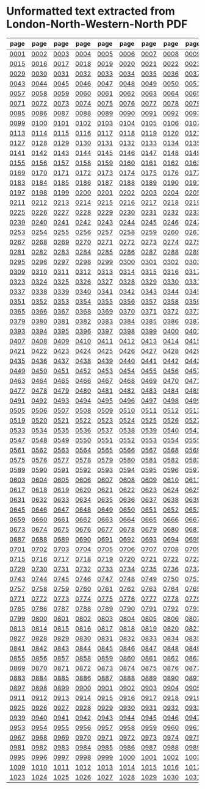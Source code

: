 # Unformatted text extracted from London-North-Western-North PDF

|page|page|page|page|page|page|page|page|page|page|page|page|page|page|
|----|----|----|----|----|----|----|----|----|----|----|----|----|----|
|[0001](txt/pg_0001.txt)|[0002](txt/pg_0002.txt)|[0003](txt/pg_0003.txt)|[0004](txt/pg_0004.txt)|[0005](txt/pg_0005.txt)|[0006](txt/pg_0006.txt)|[0007](txt/pg_0007.txt)|[0008](txt/pg_0008.txt)|[0009](txt/pg_0009.txt)|[0010](txt/pg_0010.txt)|[0011](txt/pg_0011.txt)|[0012](txt/pg_0012.txt)|[0013](txt/pg_0013.txt)|[0014](txt/pg_0014.txt)|
|[0015](txt/pg_0015.txt)|[0016](txt/pg_0016.txt)|[0017](txt/pg_0017.txt)|[0018](txt/pg_0018.txt)|[0019](txt/pg_0019.txt)|[0020](txt/pg_0020.txt)|[0021](txt/pg_0021.txt)|[0022](txt/pg_0022.txt)|[0023](txt/pg_0023.txt)|[0024](txt/pg_0024.txt)|[0025](txt/pg_0025.txt)|[0026](txt/pg_0026.txt)|[0027](txt/pg_0027.txt)|[0028](txt/pg_0028.txt)|
|[0029](txt/pg_0029.txt)|[0030](txt/pg_0030.txt)|[0031](txt/pg_0031.txt)|[0032](txt/pg_0032.txt)|[0033](txt/pg_0033.txt)|[0034](txt/pg_0034.txt)|[0035](txt/pg_0035.txt)|[0036](txt/pg_0036.txt)|[0037](txt/pg_0037.txt)|[0038](txt/pg_0038.txt)|[0039](txt/pg_0039.txt)|[0040](txt/pg_0040.txt)|[0041](txt/pg_0041.txt)|[0042](txt/pg_0042.txt)|
|[0043](txt/pg_0043.txt)|[0044](txt/pg_0044.txt)|[0045](txt/pg_0045.txt)|[0046](txt/pg_0046.txt)|[0047](txt/pg_0047.txt)|[0048](txt/pg_0048.txt)|[0049](txt/pg_0049.txt)|[0050](txt/pg_0050.txt)|[0051](txt/pg_0051.txt)|[0052](txt/pg_0052.txt)|[0053](txt/pg_0053.txt)|[0054](txt/pg_0054.txt)|[0055](txt/pg_0055.txt)|[0056](txt/pg_0056.txt)|
|[0057](txt/pg_0057.txt)|[0058](txt/pg_0058.txt)|[0059](txt/pg_0059.txt)|[0060](txt/pg_0060.txt)|[0061](txt/pg_0061.txt)|[0062](txt/pg_0062.txt)|[0063](txt/pg_0063.txt)|[0064](txt/pg_0064.txt)|[0065](txt/pg_0065.txt)|[0066](txt/pg_0066.txt)|[0067](txt/pg_0067.txt)|[0068](txt/pg_0068.txt)|[0069](txt/pg_0069.txt)|[0070](txt/pg_0070.txt)|
|[0071](txt/pg_0071.txt)|[0072](txt/pg_0072.txt)|[0073](txt/pg_0073.txt)|[0074](txt/pg_0074.txt)|[0075](txt/pg_0075.txt)|[0076](txt/pg_0076.txt)|[0077](txt/pg_0077.txt)|[0078](txt/pg_0078.txt)|[0079](txt/pg_0079.txt)|[0080](txt/pg_0080.txt)|[0081](txt/pg_0081.txt)|[0082](txt/pg_0082.txt)|[0083](txt/pg_0083.txt)|[0084](txt/pg_0084.txt)|
|[0085](txt/pg_0085.txt)|[0086](txt/pg_0086.txt)|[0087](txt/pg_0087.txt)|[0088](txt/pg_0088.txt)|[0089](txt/pg_0089.txt)|[0090](txt/pg_0090.txt)|[0091](txt/pg_0091.txt)|[0092](txt/pg_0092.txt)|[0093](txt/pg_0093.txt)|[0094](txt/pg_0094.txt)|[0095](txt/pg_0095.txt)|[0096](txt/pg_0096.txt)|[0097](txt/pg_0097.txt)|[0098](txt/pg_0098.txt)|
|[0099](txt/pg_0099.txt)|[0100](txt/pg_0100.txt)|[0101](txt/pg_0101.txt)|[0102](txt/pg_0102.txt)|[0103](txt/pg_0103.txt)|[0104](txt/pg_0104.txt)|[0105](txt/pg_0105.txt)|[0106](txt/pg_0106.txt)|[0107](txt/pg_0107.txt)|[0108](txt/pg_0108.txt)|[0109](txt/pg_0109.txt)|[0110](txt/pg_0110.txt)|[0111](txt/pg_0111.txt)|[0112](txt/pg_0112.txt)|
|[0113](txt/pg_0113.txt)|[0114](txt/pg_0114.txt)|[0115](txt/pg_0115.txt)|[0116](txt/pg_0116.txt)|[0117](txt/pg_0117.txt)|[0118](txt/pg_0118.txt)|[0119](txt/pg_0119.txt)|[0120](txt/pg_0120.txt)|[0121](txt/pg_0121.txt)|[0122](txt/pg_0122.txt)|[0123](txt/pg_0123.txt)|[0124](txt/pg_0124.txt)|[0125](txt/pg_0125.txt)|[0126](txt/pg_0126.txt)|
|[0127](txt/pg_0127.txt)|[0128](txt/pg_0128.txt)|[0129](txt/pg_0129.txt)|[0130](txt/pg_0130.txt)|[0131](txt/pg_0131.txt)|[0132](txt/pg_0132.txt)|[0133](txt/pg_0133.txt)|[0134](txt/pg_0134.txt)|[0135](txt/pg_0135.txt)|[0136](txt/pg_0136.txt)|[0137](txt/pg_0137.txt)|[0138](txt/pg_0138.txt)|[0139](txt/pg_0139.txt)|[0140](txt/pg_0140.txt)|
|[0141](txt/pg_0141.txt)|[0142](txt/pg_0142.txt)|[0143](txt/pg_0143.txt)|[0144](txt/pg_0144.txt)|[0145](txt/pg_0145.txt)|[0146](txt/pg_0146.txt)|[0147](txt/pg_0147.txt)|[0148](txt/pg_0148.txt)|[0149](txt/pg_0149.txt)|[0150](txt/pg_0150.txt)|[0151](txt/pg_0151.txt)|[0152](txt/pg_0152.txt)|[0153](txt/pg_0153.txt)|[0154](txt/pg_0154.txt)|
|[0155](txt/pg_0155.txt)|[0156](txt/pg_0156.txt)|[0157](txt/pg_0157.txt)|[0158](txt/pg_0158.txt)|[0159](txt/pg_0159.txt)|[0160](txt/pg_0160.txt)|[0161](txt/pg_0161.txt)|[0162](txt/pg_0162.txt)|[0163](txt/pg_0163.txt)|[0164](txt/pg_0164.txt)|[0165](txt/pg_0165.txt)|[0166](txt/pg_0166.txt)|[0167](txt/pg_0167.txt)|[0168](txt/pg_0168.txt)|
|[0169](txt/pg_0169.txt)|[0170](txt/pg_0170.txt)|[0171](txt/pg_0171.txt)|[0172](txt/pg_0172.txt)|[0173](txt/pg_0173.txt)|[0174](txt/pg_0174.txt)|[0175](txt/pg_0175.txt)|[0176](txt/pg_0176.txt)|[0177](txt/pg_0177.txt)|[0178](txt/pg_0178.txt)|[0179](txt/pg_0179.txt)|[0180](txt/pg_0180.txt)|[0181](txt/pg_0181.txt)|[0182](txt/pg_0182.txt)|
|[0183](txt/pg_0183.txt)|[0184](txt/pg_0184.txt)|[0185](txt/pg_0185.txt)|[0186](txt/pg_0186.txt)|[0187](txt/pg_0187.txt)|[0188](txt/pg_0188.txt)|[0189](txt/pg_0189.txt)|[0190](txt/pg_0190.txt)|[0191](txt/pg_0191.txt)|[0192](txt/pg_0192.txt)|[0193](txt/pg_0193.txt)|[0194](txt/pg_0194.txt)|[0195](txt/pg_0195.txt)|[0196](txt/pg_0196.txt)|
|[0197](txt/pg_0197.txt)|[0198](txt/pg_0198.txt)|[0199](txt/pg_0199.txt)|[0200](txt/pg_0200.txt)|[0201](txt/pg_0201.txt)|[0202](txt/pg_0202.txt)|[0203](txt/pg_0203.txt)|[0204](txt/pg_0204.txt)|[0205](txt/pg_0205.txt)|[0206](txt/pg_0206.txt)|[0207](txt/pg_0207.txt)|[0208](txt/pg_0208.txt)|[0209](txt/pg_0209.txt)|[0210](txt/pg_0210.txt)|
|[0211](txt/pg_0211.txt)|[0212](txt/pg_0212.txt)|[0213](txt/pg_0213.txt)|[0214](txt/pg_0214.txt)|[0215](txt/pg_0215.txt)|[0216](txt/pg_0216.txt)|[0217](txt/pg_0217.txt)|[0218](txt/pg_0218.txt)|[0219](txt/pg_0219.txt)|[0220](txt/pg_0220.txt)|[0221](txt/pg_0221.txt)|[0222](txt/pg_0222.txt)|[0223](txt/pg_0223.txt)|[0224](txt/pg_0224.txt)|
|[0225](txt/pg_0225.txt)|[0226](txt/pg_0226.txt)|[0227](txt/pg_0227.txt)|[0228](txt/pg_0228.txt)|[0229](txt/pg_0229.txt)|[0230](txt/pg_0230.txt)|[0231](txt/pg_0231.txt)|[0232](txt/pg_0232.txt)|[0233](txt/pg_0233.txt)|[0234](txt/pg_0234.txt)|[0235](txt/pg_0235.txt)|[0236](txt/pg_0236.txt)|[0237](txt/pg_0237.txt)|[0238](txt/pg_0238.txt)|
|[0239](txt/pg_0239.txt)|[0240](txt/pg_0240.txt)|[0241](txt/pg_0241.txt)|[0242](txt/pg_0242.txt)|[0243](txt/pg_0243.txt)|[0244](txt/pg_0244.txt)|[0245](txt/pg_0245.txt)|[0246](txt/pg_0246.txt)|[0247](txt/pg_0247.txt)|[0248](txt/pg_0248.txt)|[0249](txt/pg_0249.txt)|[0250](txt/pg_0250.txt)|[0251](txt/pg_0251.txt)|[0252](txt/pg_0252.txt)|
|[0253](txt/pg_0253.txt)|[0254](txt/pg_0254.txt)|[0255](txt/pg_0255.txt)|[0256](txt/pg_0256.txt)|[0257](txt/pg_0257.txt)|[0258](txt/pg_0258.txt)|[0259](txt/pg_0259.txt)|[0260](txt/pg_0260.txt)|[0261](txt/pg_0261.txt)|[0262](txt/pg_0262.txt)|[0263](txt/pg_0263.txt)|[0264](txt/pg_0264.txt)|[0265](txt/pg_0265.txt)|[0266](txt/pg_0266.txt)|
|[0267](txt/pg_0267.txt)|[0268](txt/pg_0268.txt)|[0269](txt/pg_0269.txt)|[0270](txt/pg_0270.txt)|[0271](txt/pg_0271.txt)|[0272](txt/pg_0272.txt)|[0273](txt/pg_0273.txt)|[0274](txt/pg_0274.txt)|[0275](txt/pg_0275.txt)|[0276](txt/pg_0276.txt)|[0277](txt/pg_0277.txt)|[0278](txt/pg_0278.txt)|[0279](txt/pg_0279.txt)|[0280](txt/pg_0280.txt)|
|[0281](txt/pg_0281.txt)|[0282](txt/pg_0282.txt)|[0283](txt/pg_0283.txt)|[0284](txt/pg_0284.txt)|[0285](txt/pg_0285.txt)|[0286](txt/pg_0286.txt)|[0287](txt/pg_0287.txt)|[0288](txt/pg_0288.txt)|[0289](txt/pg_0289.txt)|[0290](txt/pg_0290.txt)|[0291](txt/pg_0291.txt)|[0292](txt/pg_0292.txt)|[0293](txt/pg_0293.txt)|[0294](txt/pg_0294.txt)|
|[0295](txt/pg_0295.txt)|[0296](txt/pg_0296.txt)|[0297](txt/pg_0297.txt)|[0298](txt/pg_0298.txt)|[0299](txt/pg_0299.txt)|[0300](txt/pg_0300.txt)|[0301](txt/pg_0301.txt)|[0302](txt/pg_0302.txt)|[0303](txt/pg_0303.txt)|[0304](txt/pg_0304.txt)|[0305](txt/pg_0305.txt)|[0306](txt/pg_0306.txt)|[0307](txt/pg_0307.txt)|[0308](txt/pg_0308.txt)|
|[0309](txt/pg_0309.txt)|[0310](txt/pg_0310.txt)|[0311](txt/pg_0311.txt)|[0312](txt/pg_0312.txt)|[0313](txt/pg_0313.txt)|[0314](txt/pg_0314.txt)|[0315](txt/pg_0315.txt)|[0316](txt/pg_0316.txt)|[0317](txt/pg_0317.txt)|[0318](txt/pg_0318.txt)|[0319](txt/pg_0319.txt)|[0320](txt/pg_0320.txt)|[0321](txt/pg_0321.txt)|[0322](txt/pg_0322.txt)|
|[0323](txt/pg_0323.txt)|[0324](txt/pg_0324.txt)|[0325](txt/pg_0325.txt)|[0326](txt/pg_0326.txt)|[0327](txt/pg_0327.txt)|[0328](txt/pg_0328.txt)|[0329](txt/pg_0329.txt)|[0330](txt/pg_0330.txt)|[0331](txt/pg_0331.txt)|[0332](txt/pg_0332.txt)|[0333](txt/pg_0333.txt)|[0334](txt/pg_0334.txt)|[0335](txt/pg_0335.txt)|[0336](txt/pg_0336.txt)|
|[0337](txt/pg_0337.txt)|[0338](txt/pg_0338.txt)|[0339](txt/pg_0339.txt)|[0340](txt/pg_0340.txt)|[0341](txt/pg_0341.txt)|[0342](txt/pg_0342.txt)|[0343](txt/pg_0343.txt)|[0344](txt/pg_0344.txt)|[0345](txt/pg_0345.txt)|[0346](txt/pg_0346.txt)|[0347](txt/pg_0347.txt)|[0348](txt/pg_0348.txt)|[0349](txt/pg_0349.txt)|[0350](txt/pg_0350.txt)|
|[0351](txt/pg_0351.txt)|[0352](txt/pg_0352.txt)|[0353](txt/pg_0353.txt)|[0354](txt/pg_0354.txt)|[0355](txt/pg_0355.txt)|[0356](txt/pg_0356.txt)|[0357](txt/pg_0357.txt)|[0358](txt/pg_0358.txt)|[0359](txt/pg_0359.txt)|[0360](txt/pg_0360.txt)|[0361](txt/pg_0361.txt)|[0362](txt/pg_0362.txt)|[0363](txt/pg_0363.txt)|[0364](txt/pg_0364.txt)|
|[0365](txt/pg_0365.txt)|[0366](txt/pg_0366.txt)|[0367](txt/pg_0367.txt)|[0368](txt/pg_0368.txt)|[0369](txt/pg_0369.txt)|[0370](txt/pg_0370.txt)|[0371](txt/pg_0371.txt)|[0372](txt/pg_0372.txt)|[0373](txt/pg_0373.txt)|[0374](txt/pg_0374.txt)|[0375](txt/pg_0375.txt)|[0376](txt/pg_0376.txt)|[0377](txt/pg_0377.txt)|[0378](txt/pg_0378.txt)|
|[0379](txt/pg_0379.txt)|[0380](txt/pg_0380.txt)|[0381](txt/pg_0381.txt)|[0382](txt/pg_0382.txt)|[0383](txt/pg_0383.txt)|[0384](txt/pg_0384.txt)|[0385](txt/pg_0385.txt)|[0386](txt/pg_0386.txt)|[0387](txt/pg_0387.txt)|[0388](txt/pg_0388.txt)|[0389](txt/pg_0389.txt)|[0390](txt/pg_0390.txt)|[0391](txt/pg_0391.txt)|[0392](txt/pg_0392.txt)|
|[0393](txt/pg_0393.txt)|[0394](txt/pg_0394.txt)|[0395](txt/pg_0395.txt)|[0396](txt/pg_0396.txt)|[0397](txt/pg_0397.txt)|[0398](txt/pg_0398.txt)|[0399](txt/pg_0399.txt)|[0400](txt/pg_0400.txt)|[0401](txt/pg_0401.txt)|[0402](txt/pg_0402.txt)|[0403](txt/pg_0403.txt)|[0404](txt/pg_0404.txt)|[0405](txt/pg_0405.txt)|[0406](txt/pg_0406.txt)|
|[0407](txt/pg_0407.txt)|[0408](txt/pg_0408.txt)|[0409](txt/pg_0409.txt)|[0410](txt/pg_0410.txt)|[0411](txt/pg_0411.txt)|[0412](txt/pg_0412.txt)|[0413](txt/pg_0413.txt)|[0414](txt/pg_0414.txt)|[0415](txt/pg_0415.txt)|[0416](txt/pg_0416.txt)|[0417](txt/pg_0417.txt)|[0418](txt/pg_0418.txt)|[0419](txt/pg_0419.txt)|[0420](txt/pg_0420.txt)|
|[0421](txt/pg_0421.txt)|[0422](txt/pg_0422.txt)|[0423](txt/pg_0423.txt)|[0424](txt/pg_0424.txt)|[0425](txt/pg_0425.txt)|[0426](txt/pg_0426.txt)|[0427](txt/pg_0427.txt)|[0428](txt/pg_0428.txt)|[0429](txt/pg_0429.txt)|[0430](txt/pg_0430.txt)|[0431](txt/pg_0431.txt)|[0432](txt/pg_0432.txt)|[0433](txt/pg_0433.txt)|[0434](txt/pg_0434.txt)|
|[0435](txt/pg_0435.txt)|[0436](txt/pg_0436.txt)|[0437](txt/pg_0437.txt)|[0438](txt/pg_0438.txt)|[0439](txt/pg_0439.txt)|[0440](txt/pg_0440.txt)|[0441](txt/pg_0441.txt)|[0442](txt/pg_0442.txt)|[0443](txt/pg_0443.txt)|[0444](txt/pg_0444.txt)|[0445](txt/pg_0445.txt)|[0446](txt/pg_0446.txt)|[0447](txt/pg_0447.txt)|[0448](txt/pg_0448.txt)|
|[0449](txt/pg_0449.txt)|[0450](txt/pg_0450.txt)|[0451](txt/pg_0451.txt)|[0452](txt/pg_0452.txt)|[0453](txt/pg_0453.txt)|[0454](txt/pg_0454.txt)|[0455](txt/pg_0455.txt)|[0456](txt/pg_0456.txt)|[0457](txt/pg_0457.txt)|[0458](txt/pg_0458.txt)|[0459](txt/pg_0459.txt)|[0460](txt/pg_0460.txt)|[0461](txt/pg_0461.txt)|[0462](txt/pg_0462.txt)|
|[0463](txt/pg_0463.txt)|[0464](txt/pg_0464.txt)|[0465](txt/pg_0465.txt)|[0466](txt/pg_0466.txt)|[0467](txt/pg_0467.txt)|[0468](txt/pg_0468.txt)|[0469](txt/pg_0469.txt)|[0470](txt/pg_0470.txt)|[0471](txt/pg_0471.txt)|[0472](txt/pg_0472.txt)|[0473](txt/pg_0473.txt)|[0474](txt/pg_0474.txt)|[0475](txt/pg_0475.txt)|[0476](txt/pg_0476.txt)|
|[0477](txt/pg_0477.txt)|[0478](txt/pg_0478.txt)|[0479](txt/pg_0479.txt)|[0480](txt/pg_0480.txt)|[0481](txt/pg_0481.txt)|[0482](txt/pg_0482.txt)|[0483](txt/pg_0483.txt)|[0484](txt/pg_0484.txt)|[0485](txt/pg_0485.txt)|[0486](txt/pg_0486.txt)|[0487](txt/pg_0487.txt)|[0488](txt/pg_0488.txt)|[0489](txt/pg_0489.txt)|[0490](txt/pg_0490.txt)|
|[0491](txt/pg_0491.txt)|[0492](txt/pg_0492.txt)|[0493](txt/pg_0493.txt)|[0494](txt/pg_0494.txt)|[0495](txt/pg_0495.txt)|[0496](txt/pg_0496.txt)|[0497](txt/pg_0497.txt)|[0498](txt/pg_0498.txt)|[0499](txt/pg_0499.txt)|[0500](txt/pg_0500.txt)|[0501](txt/pg_0501.txt)|[0502](txt/pg_0502.txt)|[0503](txt/pg_0503.txt)|[0504](txt/pg_0504.txt)|
|[0505](txt/pg_0505.txt)|[0506](txt/pg_0506.txt)|[0507](txt/pg_0507.txt)|[0508](txt/pg_0508.txt)|[0509](txt/pg_0509.txt)|[0510](txt/pg_0510.txt)|[0511](txt/pg_0511.txt)|[0512](txt/pg_0512.txt)|[0513](txt/pg_0513.txt)|[0514](txt/pg_0514.txt)|[0515](txt/pg_0515.txt)|[0516](txt/pg_0516.txt)|[0517](txt/pg_0517.txt)|[0518](txt/pg_0518.txt)|
|[0519](txt/pg_0519.txt)|[0520](txt/pg_0520.txt)|[0521](txt/pg_0521.txt)|[0522](txt/pg_0522.txt)|[0523](txt/pg_0523.txt)|[0524](txt/pg_0524.txt)|[0525](txt/pg_0525.txt)|[0526](txt/pg_0526.txt)|[0527](txt/pg_0527.txt)|[0528](txt/pg_0528.txt)|[0529](txt/pg_0529.txt)|[0530](txt/pg_0530.txt)|[0531](txt/pg_0531.txt)|[0532](txt/pg_0532.txt)|
|[0533](txt/pg_0533.txt)|[0534](txt/pg_0534.txt)|[0535](txt/pg_0535.txt)|[0536](txt/pg_0536.txt)|[0537](txt/pg_0537.txt)|[0538](txt/pg_0538.txt)|[0539](txt/pg_0539.txt)|[0540](txt/pg_0540.txt)|[0541](txt/pg_0541.txt)|[0542](txt/pg_0542.txt)|[0543](txt/pg_0543.txt)|[0544](txt/pg_0544.txt)|[0545](txt/pg_0545.txt)|[0546](txt/pg_0546.txt)|
|[0547](txt/pg_0547.txt)|[0548](txt/pg_0548.txt)|[0549](txt/pg_0549.txt)|[0550](txt/pg_0550.txt)|[0551](txt/pg_0551.txt)|[0552](txt/pg_0552.txt)|[0553](txt/pg_0553.txt)|[0554](txt/pg_0554.txt)|[0555](txt/pg_0555.txt)|[0556](txt/pg_0556.txt)|[0557](txt/pg_0557.txt)|[0558](txt/pg_0558.txt)|[0559](txt/pg_0559.txt)|[0560](txt/pg_0560.txt)|
|[0561](txt/pg_0561.txt)|[0562](txt/pg_0562.txt)|[0563](txt/pg_0563.txt)|[0564](txt/pg_0564.txt)|[0565](txt/pg_0565.txt)|[0566](txt/pg_0566.txt)|[0567](txt/pg_0567.txt)|[0568](txt/pg_0568.txt)|[0569](txt/pg_0569.txt)|[0570](txt/pg_0570.txt)|[0571](txt/pg_0571.txt)|[0572](txt/pg_0572.txt)|[0573](txt/pg_0573.txt)|[0574](txt/pg_0574.txt)|
|[0575](txt/pg_0575.txt)|[0576](txt/pg_0576.txt)|[0577](txt/pg_0577.txt)|[0578](txt/pg_0578.txt)|[0579](txt/pg_0579.txt)|[0580](txt/pg_0580.txt)|[0581](txt/pg_0581.txt)|[0582](txt/pg_0582.txt)|[0583](txt/pg_0583.txt)|[0584](txt/pg_0584.txt)|[0585](txt/pg_0585.txt)|[0586](txt/pg_0586.txt)|[0587](txt/pg_0587.txt)|[0588](txt/pg_0588.txt)|
|[0589](txt/pg_0589.txt)|[0590](txt/pg_0590.txt)|[0591](txt/pg_0591.txt)|[0592](txt/pg_0592.txt)|[0593](txt/pg_0593.txt)|[0594](txt/pg_0594.txt)|[0595](txt/pg_0595.txt)|[0596](txt/pg_0596.txt)|[0597](txt/pg_0597.txt)|[0598](txt/pg_0598.txt)|[0599](txt/pg_0599.txt)|[0600](txt/pg_0600.txt)|[0601](txt/pg_0601.txt)|[0602](txt/pg_0602.txt)|
|[0603](txt/pg_0603.txt)|[0604](txt/pg_0604.txt)|[0605](txt/pg_0605.txt)|[0606](txt/pg_0606.txt)|[0607](txt/pg_0607.txt)|[0608](txt/pg_0608.txt)|[0609](txt/pg_0609.txt)|[0610](txt/pg_0610.txt)|[0611](txt/pg_0611.txt)|[0612](txt/pg_0612.txt)|[0613](txt/pg_0613.txt)|[0614](txt/pg_0614.txt)|[0615](txt/pg_0615.txt)|[0616](txt/pg_0616.txt)|
|[0617](txt/pg_0617.txt)|[0618](txt/pg_0618.txt)|[0619](txt/pg_0619.txt)|[0620](txt/pg_0620.txt)|[0621](txt/pg_0621.txt)|[0622](txt/pg_0622.txt)|[0623](txt/pg_0623.txt)|[0624](txt/pg_0624.txt)|[0625](txt/pg_0625.txt)|[0626](txt/pg_0626.txt)|[0627](txt/pg_0627.txt)|[0628](txt/pg_0628.txt)|[0629](txt/pg_0629.txt)|[0630](txt/pg_0630.txt)|
|[0631](txt/pg_0631.txt)|[0632](txt/pg_0632.txt)|[0633](txt/pg_0633.txt)|[0634](txt/pg_0634.txt)|[0635](txt/pg_0635.txt)|[0636](txt/pg_0636.txt)|[0637](txt/pg_0637.txt)|[0638](txt/pg_0638.txt)|[0639](txt/pg_0639.txt)|[0640](txt/pg_0640.txt)|[0641](txt/pg_0641.txt)|[0642](txt/pg_0642.txt)|[0643](txt/pg_0643.txt)|[0644](txt/pg_0644.txt)|
|[0645](txt/pg_0645.txt)|[0646](txt/pg_0646.txt)|[0647](txt/pg_0647.txt)|[0648](txt/pg_0648.txt)|[0649](txt/pg_0649.txt)|[0650](txt/pg_0650.txt)|[0651](txt/pg_0651.txt)|[0652](txt/pg_0652.txt)|[0653](txt/pg_0653.txt)|[0654](txt/pg_0654.txt)|[0655](txt/pg_0655.txt)|[0656](txt/pg_0656.txt)|[0657](txt/pg_0657.txt)|[0658](txt/pg_0658.txt)|
|[0659](txt/pg_0659.txt)|[0660](txt/pg_0660.txt)|[0661](txt/pg_0661.txt)|[0662](txt/pg_0662.txt)|[0663](txt/pg_0663.txt)|[0664](txt/pg_0664.txt)|[0665](txt/pg_0665.txt)|[0666](txt/pg_0666.txt)|[0667](txt/pg_0667.txt)|[0668](txt/pg_0668.txt)|[0669](txt/pg_0669.txt)|[0670](txt/pg_0670.txt)|[0671](txt/pg_0671.txt)|[0672](txt/pg_0672.txt)|
|[0673](txt/pg_0673.txt)|[0674](txt/pg_0674.txt)|[0675](txt/pg_0675.txt)|[0676](txt/pg_0676.txt)|[0677](txt/pg_0677.txt)|[0678](txt/pg_0678.txt)|[0679](txt/pg_0679.txt)|[0680](txt/pg_0680.txt)|[0681](txt/pg_0681.txt)|[0682](txt/pg_0682.txt)|[0683](txt/pg_0683.txt)|[0684](txt/pg_0684.txt)|[0685](txt/pg_0685.txt)|[0686](txt/pg_0686.txt)|
|[0687](txt/pg_0687.txt)|[0688](txt/pg_0688.txt)|[0689](txt/pg_0689.txt)|[0690](txt/pg_0690.txt)|[0691](txt/pg_0691.txt)|[0692](txt/pg_0692.txt)|[0693](txt/pg_0693.txt)|[0694](txt/pg_0694.txt)|[0695](txt/pg_0695.txt)|[0696](txt/pg_0696.txt)|[0697](txt/pg_0697.txt)|[0698](txt/pg_0698.txt)|[0699](txt/pg_0699.txt)|[0700](txt/pg_0700.txt)|
|[0701](txt/pg_0701.txt)|[0702](txt/pg_0702.txt)|[0703](txt/pg_0703.txt)|[0704](txt/pg_0704.txt)|[0705](txt/pg_0705.txt)|[0706](txt/pg_0706.txt)|[0707](txt/pg_0707.txt)|[0708](txt/pg_0708.txt)|[0709](txt/pg_0709.txt)|[0710](txt/pg_0710.txt)|[0711](txt/pg_0711.txt)|[0712](txt/pg_0712.txt)|[0713](txt/pg_0713.txt)|[0714](txt/pg_0714.txt)|
|[0715](txt/pg_0715.txt)|[0716](txt/pg_0716.txt)|[0717](txt/pg_0717.txt)|[0718](txt/pg_0718.txt)|[0719](txt/pg_0719.txt)|[0720](txt/pg_0720.txt)|[0721](txt/pg_0721.txt)|[0722](txt/pg_0722.txt)|[0723](txt/pg_0723.txt)|[0724](txt/pg_0724.txt)|[0725](txt/pg_0725.txt)|[0726](txt/pg_0726.txt)|[0727](txt/pg_0727.txt)|[0728](txt/pg_0728.txt)|
|[0729](txt/pg_0729.txt)|[0730](txt/pg_0730.txt)|[0731](txt/pg_0731.txt)|[0732](txt/pg_0732.txt)|[0733](txt/pg_0733.txt)|[0734](txt/pg_0734.txt)|[0735](txt/pg_0735.txt)|[0736](txt/pg_0736.txt)|[0737](txt/pg_0737.txt)|[0738](txt/pg_0738.txt)|[0739](txt/pg_0739.txt)|[0740](txt/pg_0740.txt)|[0741](txt/pg_0741.txt)|[0742](txt/pg_0742.txt)|
|[0743](txt/pg_0743.txt)|[0744](txt/pg_0744.txt)|[0745](txt/pg_0745.txt)|[0746](txt/pg_0746.txt)|[0747](txt/pg_0747.txt)|[0748](txt/pg_0748.txt)|[0749](txt/pg_0749.txt)|[0750](txt/pg_0750.txt)|[0751](txt/pg_0751.txt)|[0752](txt/pg_0752.txt)|[0753](txt/pg_0753.txt)|[0754](txt/pg_0754.txt)|[0755](txt/pg_0755.txt)|[0756](txt/pg_0756.txt)|
|[0757](txt/pg_0757.txt)|[0758](txt/pg_0758.txt)|[0759](txt/pg_0759.txt)|[0760](txt/pg_0760.txt)|[0761](txt/pg_0761.txt)|[0762](txt/pg_0762.txt)|[0763](txt/pg_0763.txt)|[0764](txt/pg_0764.txt)|[0765](txt/pg_0765.txt)|[0766](txt/pg_0766.txt)|[0767](txt/pg_0767.txt)|[0768](txt/pg_0768.txt)|[0769](txt/pg_0769.txt)|[0770](txt/pg_0770.txt)|
|[0771](txt/pg_0771.txt)|[0772](txt/pg_0772.txt)|[0773](txt/pg_0773.txt)|[0774](txt/pg_0774.txt)|[0775](txt/pg_0775.txt)|[0776](txt/pg_0776.txt)|[0777](txt/pg_0777.txt)|[0778](txt/pg_0778.txt)|[0779](txt/pg_0779.txt)|[0780](txt/pg_0780.txt)|[0781](txt/pg_0781.txt)|[0782](txt/pg_0782.txt)|[0783](txt/pg_0783.txt)|[0784](txt/pg_0784.txt)|
|[0785](txt/pg_0785.txt)|[0786](txt/pg_0786.txt)|[0787](txt/pg_0787.txt)|[0788](txt/pg_0788.txt)|[0789](txt/pg_0789.txt)|[0790](txt/pg_0790.txt)|[0791](txt/pg_0791.txt)|[0792](txt/pg_0792.txt)|[0793](txt/pg_0793.txt)|[0794](txt/pg_0794.txt)|[0795](txt/pg_0795.txt)|[0796](txt/pg_0796.txt)|[0797](txt/pg_0797.txt)|[0798](txt/pg_0798.txt)|
|[0799](txt/pg_0799.txt)|[0800](txt/pg_0800.txt)|[0801](txt/pg_0801.txt)|[0802](txt/pg_0802.txt)|[0803](txt/pg_0803.txt)|[0804](txt/pg_0804.txt)|[0805](txt/pg_0805.txt)|[0806](txt/pg_0806.txt)|[0807](txt/pg_0807.txt)|[0808](txt/pg_0808.txt)|[0809](txt/pg_0809.txt)|[0810](txt/pg_0810.txt)|[0811](txt/pg_0811.txt)|[0812](txt/pg_0812.txt)|
|[0813](txt/pg_0813.txt)|[0814](txt/pg_0814.txt)|[0815](txt/pg_0815.txt)|[0816](txt/pg_0816.txt)|[0817](txt/pg_0817.txt)|[0818](txt/pg_0818.txt)|[0819](txt/pg_0819.txt)|[0820](txt/pg_0820.txt)|[0821](txt/pg_0821.txt)|[0822](txt/pg_0822.txt)|[0823](txt/pg_0823.txt)|[0824](txt/pg_0824.txt)|[0825](txt/pg_0825.txt)|[0826](txt/pg_0826.txt)|
|[0827](txt/pg_0827.txt)|[0828](txt/pg_0828.txt)|[0829](txt/pg_0829.txt)|[0830](txt/pg_0830.txt)|[0831](txt/pg_0831.txt)|[0832](txt/pg_0832.txt)|[0833](txt/pg_0833.txt)|[0834](txt/pg_0834.txt)|[0835](txt/pg_0835.txt)|[0836](txt/pg_0836.txt)|[0837](txt/pg_0837.txt)|[0838](txt/pg_0838.txt)|[0839](txt/pg_0839.txt)|[0840](txt/pg_0840.txt)|
|[0841](txt/pg_0841.txt)|[0842](txt/pg_0842.txt)|[0843](txt/pg_0843.txt)|[0844](txt/pg_0844.txt)|[0845](txt/pg_0845.txt)|[0846](txt/pg_0846.txt)|[0847](txt/pg_0847.txt)|[0848](txt/pg_0848.txt)|[0849](txt/pg_0849.txt)|[0850](txt/pg_0850.txt)|[0851](txt/pg_0851.txt)|[0852](txt/pg_0852.txt)|[0853](txt/pg_0853.txt)|[0854](txt/pg_0854.txt)|
|[0855](txt/pg_0855.txt)|[0856](txt/pg_0856.txt)|[0857](txt/pg_0857.txt)|[0858](txt/pg_0858.txt)|[0859](txt/pg_0859.txt)|[0860](txt/pg_0860.txt)|[0861](txt/pg_0861.txt)|[0862](txt/pg_0862.txt)|[0863](txt/pg_0863.txt)|[0864](txt/pg_0864.txt)|[0865](txt/pg_0865.txt)|[0866](txt/pg_0866.txt)|[0867](txt/pg_0867.txt)|[0868](txt/pg_0868.txt)|
|[0869](txt/pg_0869.txt)|[0870](txt/pg_0870.txt)|[0871](txt/pg_0871.txt)|[0872](txt/pg_0872.txt)|[0873](txt/pg_0873.txt)|[0874](txt/pg_0874.txt)|[0875](txt/pg_0875.txt)|[0876](txt/pg_0876.txt)|[0877](txt/pg_0877.txt)|[0878](txt/pg_0878.txt)|[0879](txt/pg_0879.txt)|[0880](txt/pg_0880.txt)|[0881](txt/pg_0881.txt)|[0882](txt/pg_0882.txt)|
|[0883](txt/pg_0883.txt)|[0884](txt/pg_0884.txt)|[0885](txt/pg_0885.txt)|[0886](txt/pg_0886.txt)|[0887](txt/pg_0887.txt)|[0888](txt/pg_0888.txt)|[0889](txt/pg_0889.txt)|[0890](txt/pg_0890.txt)|[0891](txt/pg_0891.txt)|[0892](txt/pg_0892.txt)|[0893](txt/pg_0893.txt)|[0894](txt/pg_0894.txt)|[0895](txt/pg_0895.txt)|[0896](txt/pg_0896.txt)|
|[0897](txt/pg_0897.txt)|[0898](txt/pg_0898.txt)|[0899](txt/pg_0899.txt)|[0900](txt/pg_0900.txt)|[0901](txt/pg_0901.txt)|[0902](txt/pg_0902.txt)|[0903](txt/pg_0903.txt)|[0904](txt/pg_0904.txt)|[0905](txt/pg_0905.txt)|[0906](txt/pg_0906.txt)|[0907](txt/pg_0907.txt)|[0908](txt/pg_0908.txt)|[0909](txt/pg_0909.txt)|[0910](txt/pg_0910.txt)|
|[0911](txt/pg_0911.txt)|[0912](txt/pg_0912.txt)|[0913](txt/pg_0913.txt)|[0914](txt/pg_0914.txt)|[0915](txt/pg_0915.txt)|[0916](txt/pg_0916.txt)|[0917](txt/pg_0917.txt)|[0918](txt/pg_0918.txt)|[0919](txt/pg_0919.txt)|[0920](txt/pg_0920.txt)|[0921](txt/pg_0921.txt)|[0922](txt/pg_0922.txt)|[0923](txt/pg_0923.txt)|[0924](txt/pg_0924.txt)|
|[0925](txt/pg_0925.txt)|[0926](txt/pg_0926.txt)|[0927](txt/pg_0927.txt)|[0928](txt/pg_0928.txt)|[0929](txt/pg_0929.txt)|[0930](txt/pg_0930.txt)|[0931](txt/pg_0931.txt)|[0932](txt/pg_0932.txt)|[0933](txt/pg_0933.txt)|[0934](txt/pg_0934.txt)|[0935](txt/pg_0935.txt)|[0936](txt/pg_0936.txt)|[0937](txt/pg_0937.txt)|[0938](txt/pg_0938.txt)|
|[0939](txt/pg_0939.txt)|[0940](txt/pg_0940.txt)|[0941](txt/pg_0941.txt)|[0942](txt/pg_0942.txt)|[0943](txt/pg_0943.txt)|[0944](txt/pg_0944.txt)|[0945](txt/pg_0945.txt)|[0946](txt/pg_0946.txt)|[0947](txt/pg_0947.txt)|[0948](txt/pg_0948.txt)|[0949](txt/pg_0949.txt)|[0950](txt/pg_0950.txt)|[0951](txt/pg_0951.txt)|[0952](txt/pg_0952.txt)|
|[0953](txt/pg_0953.txt)|[0954](txt/pg_0954.txt)|[0955](txt/pg_0955.txt)|[0956](txt/pg_0956.txt)|[0957](txt/pg_0957.txt)|[0958](txt/pg_0958.txt)|[0959](txt/pg_0959.txt)|[0960](txt/pg_0960.txt)|[0961](txt/pg_0961.txt)|[0962](txt/pg_0962.txt)|[0963](txt/pg_0963.txt)|[0964](txt/pg_0964.txt)|[0965](txt/pg_0965.txt)|[0966](txt/pg_0966.txt)|
|[0967](txt/pg_0967.txt)|[0968](txt/pg_0968.txt)|[0969](txt/pg_0969.txt)|[0970](txt/pg_0970.txt)|[0971](txt/pg_0971.txt)|[0972](txt/pg_0972.txt)|[0973](txt/pg_0973.txt)|[0974](txt/pg_0974.txt)|[0975](txt/pg_0975.txt)|[0976](txt/pg_0976.txt)|[0977](txt/pg_0977.txt)|[0978](txt/pg_0978.txt)|[0979](txt/pg_0979.txt)|[0980](txt/pg_0980.txt)|
|[0981](txt/pg_0981.txt)|[0982](txt/pg_0982.txt)|[0983](txt/pg_0983.txt)|[0984](txt/pg_0984.txt)|[0985](txt/pg_0985.txt)|[0986](txt/pg_0986.txt)|[0987](txt/pg_0987.txt)|[0988](txt/pg_0988.txt)|[0989](txt/pg_0989.txt)|[0990](txt/pg_0990.txt)|[0991](txt/pg_0991.txt)|[0992](txt/pg_0992.txt)|[0993](txt/pg_0993.txt)|[0994](txt/pg_0994.txt)|
|[0995](txt/pg_0995.txt)|[0996](txt/pg_0996.txt)|[0997](txt/pg_0997.txt)|[0998](txt/pg_0998.txt)|[0999](txt/pg_0999.txt)|[1000](txt/pg_1000.txt)|[1001](txt/pg_1001.txt)|[1002](txt/pg_1002.txt)|[1003](txt/pg_1003.txt)|[1004](txt/pg_1004.txt)|[1005](txt/pg_1005.txt)|[1006](txt/pg_1006.txt)|[1007](txt/pg_1007.txt)|[1008](txt/pg_1008.txt)|
|[1009](txt/pg_1009.txt)|[1010](txt/pg_1010.txt)|[1011](txt/pg_1011.txt)|[1012](txt/pg_1012.txt)|[1013](txt/pg_1013.txt)|[1014](txt/pg_1014.txt)|[1015](txt/pg_1015.txt)|[1016](txt/pg_1016.txt)|[1017](txt/pg_1017.txt)|[1018](txt/pg_1018.txt)|[1019](txt/pg_1019.txt)|[1020](txt/pg_1020.txt)|[1021](txt/pg_1021.txt)|[1022](txt/pg_1022.txt)|
|[1023](txt/pg_1023.txt)|[1024](txt/pg_1024.txt)|[1025](txt/pg_1025.txt)|[1026](txt/pg_1026.txt)|[1027](txt/pg_1027.txt)|[1028](txt/pg_1028.txt)|[1029](txt/pg_1029.txt)|[1030](txt/pg_1030.txt)|[1031](txt/pg_1031.txt)|[1032](txt/pg_1032.txt)|[1033](txt/pg_1033.txt)|[1034](txt/pg_1034.txt)|[1035](txt/pg_1035.txt)||
